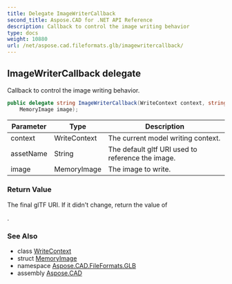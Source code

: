 ```yaml
---
title: Delegate ImageWriterCallback
second_title: Aspose.CAD for .NET API Reference
description: Callback to control the image writing behavior
type: docs
weight: 10880
url: /net/aspose.cad.fileformats.glb/imagewritercallback/
---
```

## ImageWriterCallback delegate

Callback to control the image writing behavior.

```csharp
public delegate string ImageWriterCallback(WriteContext context, string assetName, 
    MemoryImage image);
```

| Parameter | Type | Description |
| --- | --- | --- |
| context | WriteContext | The current model writing context. |
| assetName | String | The default gltf URI used to reference the image. |
| image | MemoryImage | The image to write. |

### Return Value

The final glTF URI. If it didn't change, return the value of

.

### See Also

* class [WriteContext](../writecontext/)
* struct [MemoryImage](../../aspose.cad.fileformats.glb.memory/memoryimage/)
* namespace [Aspose.CAD.FileFormats.GLB](../../aspose.cad.fileformats.glb/)
* assembly [Aspose.CAD](../../)


